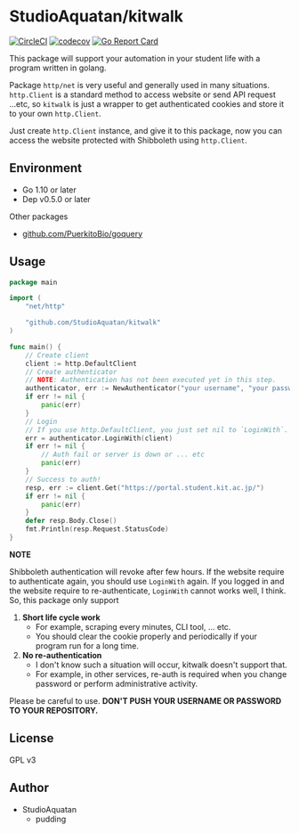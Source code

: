 # StudioAquatan/kitwalk

[![CircleCI](https://circleci.com/gh/StudioAquatan/kitwalk.svg?style=svg)](https://circleci.com/gh/StudioAquatan/kitwalk) [![codecov](https://codecov.io/gh/StudioAquatan/kitwalk/branch/master/graph/badge.svg)](https://codecov.io/gh/StudioAquatan/kitwalk) [![Go Report Card](https://goreportcard.com/badge/github.com/StudioAquatan/kitwalk)](https://goreportcard.com/report/github.com/StudioAquatan/kitwalk)

This package will support your automation in your student life with a program written in golang.

Package `http/net` is very useful and generally used in many situations. `http.Client` is a standard method to access website or send API request ...etc, so `kitwalk` is just a wrapper to get authenticated cookies and store it to your own `http.Client`.

Just create `http.Client` instance, and give it to this package, now you can access the website protected with Shibboleth using `http.Client`.

## Environment

- Go 1.10 or later
- Dep v0.5.0 or later

Other packages

- [github.com/PuerkitoBio/goquery](https://github.com/PuerkitoBio/goquery)

## Usage

```go
package main

import (
    "net/http"

    "github.com/StudioAquatan/kitwalk"
)

func main() {
    // Create client
    client := http.DefaultClient
    // Create authenticator
    // NOTE: Authentication has not been executed yet in this step.
    authenticator, err := NewAuthenticator("your username", "your password")
    if err != nil {
        panic(err)
    }
    // Login
    // If you use http.DefaultClient, you just set nil to `LoginWith`.
    err = authenticator.LoginWith(client)
    if err != nil {
        // Auth fail or server is down or ... etc
        panic(err)
    }
    // Success to auth!
    resp, err := client.Get("https://portal.student.kit.ac.jp/")
    if err != nil {
        panic(err)
    }
    defer resp.Body.Close()
    fmt.Println(resp.Request.StatusCode)
}
```

**NOTE**

Shibboleth authentication will revoke after few hours. If the website require to authenticate again, you should use `LoginWith` again. If you logged in and the website require to re-authenticate, `LoginWith` cannot works well, I think. So, this package only support

1. **Short life cycle work**
    - For example, scraping every minutes, CLI tool, ... etc.
    - You should clear the cookie properly and periodically if your program run for a long time.
2. **No re-authentication**
    - I don't know such a situation will occur, kitwalk doesn't support that.
    - For example, in other services, re-auth is required when you change password or perform administrative activity.

Please be careful to use. **DON'T PUSH YOUR USERNAME OR PASSWORD TO YOUR REPOSITORY.**

## License

GPL v3

## Author

- StudioAquatan
    - pudding
